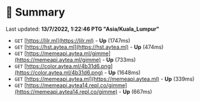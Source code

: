 # 📖 Summary
Last updated: **13/7/2022, 1:22:46 PTG "Asia/Kuala_Lumpur"**

- `GET` [https://lilr.ml](https://lilr.ml) - **Up** (1747ms)
- `GET` [https://hst.aytea.ml](https://hst.aytea.ml) - **Up** (474ms)
- `GET` [https://memeapi.aytea.ml/gimme](https://memeapi.aytea.ml/gimme) - **Up** (733ms)
- `GET` [https://color.aytea.ml/4b31d6.png](https://color.aytea.ml/4b31d6.png) - **Up** (1648ms)
- `GET` [https://memeapi.aytea.ml](https://memeapi.aytea.ml) - **Up** (339ms)
- `GET` [https://memeapi.aytea14.repl.co/gimme](https://memeapi.aytea14.repl.co/gimme) - **Up** (667ms)
